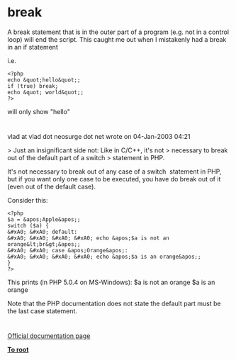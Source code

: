 # break





A break statement that is in the outer part of a program (e.g. not in a control loop) will end the script. This caught me out when I mistakenly had a break in an if statement

i.e.



```
<?php 
echo &quot;hello&quot;;
if (true) break;
echo &quot; world&quot;; 
?>
```


will only show &quot;hello&quot;

  

#



vlad at vlad dot neosurge dot net wrote on 04-Jan-2003 04:21

&gt; Just an insignificant side not: Like in C/C++, it&apos;s not 
&gt; necessary to break out of the default part of a switch 
&gt; statement in PHP.

It&apos;s not necessary to break out of any case of a switch&#xA0; statement in PHP, but if you want only one case to be executed, you have do break out of it (even out of the default case).

Consider this:



```
<?php
$a = &apos;Apple&apos;;
switch ($a) {
&#xA0; &#xA0; default:
&#xA0; &#xA0; &#xA0; &#xA0; echo &apos;$a is not an orange&lt;br&gt;&apos;;
&#xA0; &#xA0; case &apos;Orange&apos;:
&#xA0; &#xA0; &#xA0; &#xA0; echo &apos;$a is an orange&apos;;
}
?>
```


This prints (in PHP 5.0.4 on MS-Windows):
$a is not an orange
$a is an orange

Note that the PHP documentation does not state the default part must be the last case statement.

  

#

[Official documentation page](https://www.php.net/manual/en/control-structures.break.php)

**[To root](/README.md)**